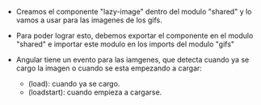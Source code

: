 - Creamos el componente "lazy-image"  dentro del modulo "shared" y lo vamos a usar para las imagenes de los gifs.

- Para poder lograr esto, debemos exportar el componente en el modulo "shared" e importar este modulo en los imports del modulo "gifs"

- Angular tiene un evento para las iamgenes, que detecta cuando ya se cargo la imagen o cuando se esta empezando a cargar:
  - (load): cuando ya se cargo.
  - (loadstart): cuando empieza a cargarse.
